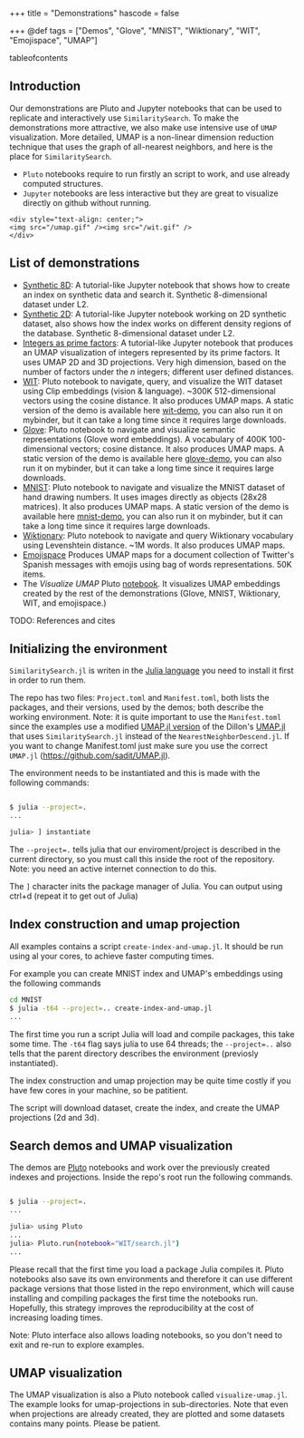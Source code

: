 +++
title = "Demonstrations"
hascode = false

+++
@def tags = ["Demos", "Glove", "MNIST", "Wiktionary", "WIT", "Emojispace", "UMAP"]

tableofcontents

## Introduction

Our demonstrations are Pluto and Jupyter notebooks that can be used to replicate and interactively use `SimilaritySearch`.
To make the demonstrations more attractive, we also make use intensive use of `UMAP` visualization.
More detailed, UMAP is a non-linear dimension reduction technique that uses the graph of all-nearest neighbors,
and here is the place for `SimilaritySearch`.

- `Pluto` notebooks require to run firstly an script to work, and use already computed structures.
- `Jupyter` notebooks are less interactive but they are great to visualize directly on github without running.

~~~
<div style="text-align: center;">
<img src="/umap.gif" /><img src="/wit.gif" />
</div>
~~~


## List of demonstrations
- [Synthetic 8D](https://github.com/sadit/SimilaritySearchDemos/blob/main/synthetic/random-dataset.ipynb): A tutorial-like Jupyter notebook that shows how to create an index on synthetic data and search it. Synthetic 8-dimensional dataset under L2.
- [Synthetic 2D](https://github.com/sadit/SimilaritySearchDemos/blob/main/synthetic/2d.ipynb): A tutorial-like Jupyter notebook working on 2D synthetic dataset, also shows how the index works on different density regions of the database. Synthetic 8-dimensional dataset under L2.
- [Integers as prime factors](https://github.com/sadit/SimilaritySearchDemos/blob/main/primes/primes-umap.ipynb): A tutorial-like Jupyter notebook that produces an UMAP visualization of integers represented by its prime factors. It uses UMAP 2D and 3D projections. Very high dimension, based on the number of factors under the $n$ integers; different user defined distances.
- [WIT](https://github.com/sadit/SimilaritySearchDemos/tree/main/WIT/): Pluto notebook to navigate, query, and visualize the WIT dataset using Clip embeddings (vision \& language). ~300K 512-dimensional vectors using the cosine distance. It also produces UMAP maps. A static version of the demo is available here [wit-demo](/demos-pluto/wit-demo.jl/), you can also run it on mybinder, but it can take a long time since it requires large downloads.
- [Glove](https://github.com/sadit/SimilaritySearchDemos/tree/main/Glove/): Pluto notebook to navigate and visualize semantic representations (Glove word embeddings). A vocabulary of 400K 100-dimensional vectors; cosine distance. It also produces UMAP maps. A static version of the demo is available here [glove-demo](/demos-pluto/glove-demo.jl/), you can also run it on mybinder, but it can take a long time since it requires large downloads.
- [MNIST](https://github.com/sadit/SimilaritySearchDemos/tree/main/MNIST/): Pluto notebook to navigate and visualize the MNIST dataset of hand drawing numbers. It uses images directly as objects (28x28 matrices). It also produces UMAP maps. A static version of the demo is available here [mnist-demo](/demos-pluto/mnist-demo.jl/), you can also run it on mybinder, but it can take a long time since it requires large downloads. 
- [Wiktionary](https://github.com/sadit/SimilaritySearchDemos/tree/main/wiktionary/): Pluto notebook to navigate and query Wiktionary vocabulary using Levenshtein distance. ~1M words. It also produces UMAP maps.
- [Emojispace](https://github.com/sadit/SimilaritySearchDemos/tree/main/emojispace/) Produces UMAP maps for a document collection of Twitter's Spanish messages with emojis using bag of words representations. 50K items.
- The _Visualize UMAP_ Pluto [notebook](https://github.com/sadit/SimilaritySearchDemos/blob/main/visualize-umap.jl). It visualizes UMAP embeddings created by the rest of the demonstrations (Glove, MNIST, Wiktionary, WIT, and emojispace.)

TODO: References and cites



## Initializing the environment
`SimilaritySearch.jl` is writen in the [Julia language](https://julialang.org/) you need to install it first in order to run them.

The repo has two files: `Project.toml` and `Manifest.toml`, both lists the packages, and their versions, used by the demos; both describe the working environment. Note: it is quite important to use the `Manifest.toml` since the examples use a modified [UMAP.jl version](https://github.com/sadit/UMAP.jl) of the Dillon's [UMAP.jl](https://github.com/dillondaudert/UMAP.jl) that uses `SimilaritySearch.jl` instead of the `NearestNeighborDescend.jl`. If you want to change Manifest.toml just make sure you use the correct `UMAP.jl` (https://github.com/sadit/UMAP.jl).

The environment needs to be instantiated and this is made with the following commands:

```bash

$ julia --project=.
...

julia> ] instantiate
```

The `--project=.` tells julia that our enviroment/project is described in the current directory, so you must call this inside the root of the repository. Note: you need an active internet connection to do this.

The `]` character inits the package manager of Julia. You can output using ctrl+d (repeat it to get out of Julia)


## Index construction and umap projection
All examples contains a script `create-index-and-umap.jl`. It should be run using al your cores, to achieve faster computing times.

For example you can create MNIST index and UMAP's embeddings using the following commands

```bash 
cd MNIST
$ julia -t64 --project=.. create-index-and-umap.jl
...
```

The first time you run a script Julia will load and compile packages, this take some time.
The `-t64` flag says julia to use 64 threads; the `--project=..` also tells that the parent directory describes the environment (previosly instantiated).

The index construction and umap projection may be quite time costly if you have few cores in your machine, so be patitient.

The script will download dataset, create the index, and create the UMAP projections (2d and 3d).
## Search demos and UMAP visualization
The demos are [Pluto](https://github.com/fonsp/Pluto.jl) notebooks and work over the previously created indexes and projections. Inside the repo's root run the following commands.

```bash

$ julia --project=.
...

julia> using Pluto
...
julia> Pluto.run(notebook="WIT/search.jl")
...
```

Please recall that the first time you load a package Julia compiles it. Pluto notebooks also save its own environments and therefore it can use different package versions that those listed in the repo environment, which will cause installing and compiling packages the first time the notebooks run. Hopefully, this strategy improves the reproducibility at the cost of increasing loading times.

Note: Pluto interface also allows loading notebooks, so you don't need to exit and re-run to explore examples.

## UMAP visualization
The UMAP visualization is also a Pluto notebook called `visualize-umap.jl`. The example looks for umap-projections in sub-directories. Note that even when projections are already created, they are plotted and some datasets contains many points. Please be patient.
